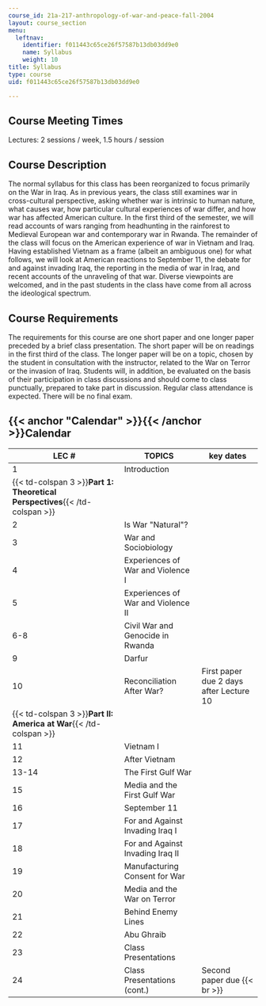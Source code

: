 ```yaml
---
course_id: 21a-217-anthropology-of-war-and-peace-fall-2004
layout: course_section
menu:
  leftnav:
    identifier: f011443c65ce26f57587b13db03dd9e0
    name: Syllabus
    weight: 10
title: Syllabus
type: course
uid: f011443c65ce26f57587b13db03dd9e0

---
```


Course Meeting Times
--------------------

Lectures: 2 sessions / week, 1.5 hours / session

Course Description
------------------

The normal syllabus for this class has been reorganized to focus primarily on the War in Iraq. As in previous years, the class still examines war in cross-cultural perspective, asking whether war is intrinsic to human nature, what causes war, how particular cultural experiences of war differ, and how war has affected American culture. In the first third of the semester, we will read accounts of wars ranging from headhunting in the rainforest to Medieval European war and contemporary war in Rwanda. The remainder of the class will focus on the American experience of war in Vietnam and Iraq. Having established Vietnam as a frame (albeit an ambiguous one) for what follows, we will look at American reactions to September 11, the debate for and against invading Iraq, the reporting in the media of war in Iraq, and recent accounts of the unraveling of that war. Diverse viewpoints are welcomed, and in the past students in the class have come from all across the ideological spectrum.

Course Requirements
-------------------

The requirements for this course are one short paper and one longer paper preceded by a brief class presentation. The short paper will be on readings in the first third of the class. The longer paper will be on a topic, chosen by the student in consultation with the instructor, related to the War on Terror or the invasion of Iraq. Students will, in addition, be evaluated on the basis of their participation in class discussions and should come to class punctually, prepared to take part in discussion. Regular class attendance is expected. There will be no final exam.

{{< anchor "Calendar" >}}{{< /anchor >}}Calendar
------------------------------------------------

| LEC # | TOPICS | key dates |
| --- | --- | --- |
| 1 | Introduction |  |
| {{< td-colspan 3 >}}**Part 1: Theoretical Perspectives**{{< /td-colspan >}} |||
| 2 | Is War "Natural"? |  |
| 3 | War and Sociobiology |  |
| 4 | Experiences of War and Violence I |  |
| 5 | Experiences of War and Violence II |  |
| 6-8 | Civil War and Genocide in Rwanda |  |
| 9 | Darfur |  |
| 10 | Reconciliation After War? | First paper due 2 days after Lecture 10 |
| {{< td-colspan 3 >}}**Part II: America at War**{{< /td-colspan >}} |||
| 11 | Vietnam I |  |
| 12 | After Vietnam |  |
| 13-14 | The First Gulf War |  |
| 15 | Media and the First Gulf War |  |
| 16 | September 11 |  |
| 17 | For and Against Invading Iraq I |  |
| 18 | For and Against Invading Iraq II |  |
| 19 | Manufacturing Consent for War |  |
| 20 | Media and the War on Terror |  |
| 21 | Behind Enemy Lines |  |
| 22 | Abu Ghraib |  |
| 23 | Class Presentations |  |
| 24 | Class Presentations (cont.) | Second paper due  {{< br >}}